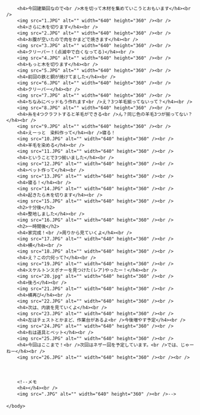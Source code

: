 

<html>
	<body>
		
		
		<h4>今回建築回なので<br />木を切って木材を集めていこうとおもいます</h4><br />
		<img src="1.JPG" alt="" width="640" height="360" /><br />
		<h4>さらに木を切ります</h4><br />
		<img src="2.JPG" alt="" width="640" height="360" /><br />
		<h4>お腹が空いたので肉をかまどで焼きます</h4><br />
		<img src="3.JPG" alt="" width="640" height="360" /><br />
		<h4>クリーパー！(点滅中で白くなってる)</h4><br />
		<img src="4.JPG" alt="" width="640" height="360" /><br />
		<h4>もっと木を切ります</h4><br />
		<img src="5.JPG" alt="" width="640" height="360" /><br />
		<h4>前回の鉄と銅が焼けてました</h4><br />
		<img src="6.JPG" alt="" width="640" height="360" /><br />
		<h4>クリーパー</h4><br />
		<img src="7.JPG" alt="" width="640" height="360" /><br />
		<h4>ちなみにベッドもう作れます<br />え？3つ羊毛揃ってないって？</h4><br />
		<img src="8.JPG" alt="" width="640" height="360" /><br />
		<h4>糸を4つクラフトすると羊毛ができる<br />ん？同じ色の羊毛3つが揃ってない？</h4><br />
		<img src="9.JPG" alt="" width="640" height="360" /><br />
		<h4>えーっと　染料作って</h4><br />寝る！
		<img src="10.JPG" alt="" width="640" height="360" /><br />
		<h4>羊毛を染める</h4><br />
		<img src="11.JPG" alt="" width="640" height="360" /><br />
		<h4>ということで3つ揃いました</h4><br />
		<img src="12.JPG" alt="" width="640" height="360" /><br />
		<h4>ベット作って</h4><br />
		<img src="13.JPG" alt="" width="640" height="360" /><br />
		<h4>寝る！</h4><br />
		<img src="14.JPG" alt="" width="640" height="360" /><br />
		<h4>起きたら木を切ります</h4><br />
		<img src="15.JPG" alt="" width="640" height="360" /><br />
		<h2>十分後</h2>
		<h4>整地しました</h4><br />
		<img src="16.JPG" alt="" width="640" height="360" /><br />
		<h2>一時間後</h2>
		<h4>家完成！<br />周りから見ていくよ</h4><br />
		<img src="17.JPG" alt="" width="640" height="360" /><br />
		<h4>横</h4><br />
		<img src="18.JPG" alt="" width="640" height="360" /><br />
		<h4>え？この穴何って?</h4><br />
		<img src="19.JPG" alt="" width="640" height="360" /><br />
		<h4>スケルトンスポナーを見つけた(レア)やったー！</h4><br />
		<img src="20.jpg" alt="" width="640" height="360" /><br />
		<h4>後ろ</h4><br />
		<img src="21.JPG" alt="" width="640" height="360" /><br />
		<h4>横再び</h4><br />
		<img src="22.JPG" alt="" width="640" height="360" /><br />
		<h4>次は、内装を見ていくよ</h4><br />
		<img src="23.JPG" alt="" width="640" height="360" /><br />
		<h4>左はチェストとかまど、作業台があるよ<br />今後増やす予定</h4><br />
		<img src="24.JPG" alt="" width="640" height="360" /><br />
		<h4>右は道具とベット</h4><br />
		<img src="25.JPG" alt="" width="640" height="360" /><br />
		<h4>今回はここまで！<br />次回はネザー回を予定しています。<br />では、じゃーねー</h4><br />
		<img src="26.JPG" alt="" width="640" height="360" /><br /><br />
		
		
		
		<!--メモ
		<h4></h4><br />
		<img src=".JPG" alt="" width="640" height="360" /><br />-->
		
	</body>
</html>
	  
	  
	  
	  
	  
	  
